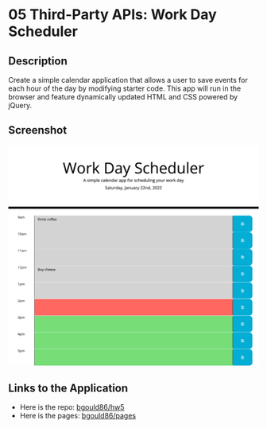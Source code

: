 # 05 Third-Party APIs: Work Day Scheduler

## Description

Create a simple calendar application that allows a user to save events for each hour of the day by modifying starter code. This app will run in the browser and feature dynamically updated HTML and CSS powered by jQuery.

## Screenshot

![This work day scheduler allows the user to enter tasks into each hour line and save the tasks to local storeage. The task lines change colors based on the time of day.](./images/screenshot.png)

## Links to the Application

- Here is the repo: [bgould86/hw5](https://github.com/bgould86/hw5)
- Here is the pages: [bgould86/pages](https://bgould86.github.io/hw5/)
